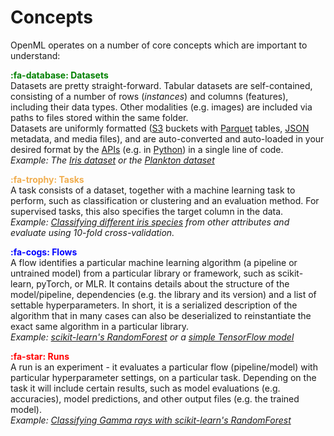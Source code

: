 # Concepts  
OpenML operates on a number of core concepts which are important to understand:  

**<span style="color:green">:fa-database: Datasets</span>**  
Datasets are pretty straight-forward. Tabular datasets are self-contained, consisting of a number of rows (_instances_) and columns (features), including their data types. Other 
modalities (e.g. images) are included via paths to files stored within the same folder.  
Datasets are uniformly formatted ([S3](https://min.io/product/s3-compatibility) buckets with [Parquet](https://parquet.apache.org/) tables, [JSON](https://developer.mozilla.org/en-US/docs/Learn/JavaScript/Objects/JSON) metadata, and media files), and are auto-converted and auto-loaded in your desired format by the [APIs](https://www.openml.org/apis) (e.g. in [Python](https://openml.github.io/openml-python/main/)) in a single line of code.  
_Example: The <a href="https://www.openml.org/d/61" target="_blank">Iris dataset</a> or the <a href="https://www.openml.org/d/44282" target="_blank">Plankton dataset</a>_


**<span style="color:#f0ad4e">:fa-trophy: Tasks</span>**  
A task consists of a dataset, together with a machine learning task to perform, such as classification or clustering and an evaluation method. For
supervised tasks, this also specifies the target column in the data.  
_Example: <a href="https://www.openml.org/t/59" target="_blank">Classifying different iris species</a> from other attributes and evaluate using 10-fold cross-validation._

**<span style="color:blue">:fa-cogs: Flows</span>**  
A flow identifies a particular machine learning algorithm (a pipeline or untrained model) from a particular library or framework, such as scikit-learn, pyTorch, or MLR. It contains details about the structure of the model/pipeline, dependencies (e.g. the library and its version) and a list of settable hyperparameters. In short, it is a serialized description of the algorithm that in many cases can also be deserialized to reinstantiate the exact same algorithm in a particular library.   
_Example: <a href="https://www.openml.org/f/18998" target="_blank">scikit-learn's RandomForest</a> or a <a href="https://www.openml.org/f/18578" target="_blank">simple TensorFlow model</a>_

**<span style="color:red">:fa-star: Runs</span>**  
A run is an experiment - it evaluates a particular flow (pipeline/model) with particular hyperparameter settings, on a particular task. Depending on the task it will include certain results, such as model evaluations (e.g. accuracies), model predictions, and other output files (e.g. the trained model).  
_Example: <a href="https://www.openml.org/r/10591758" target="_blank">Classifying Gamma rays with scikit-learn's RandomForest</a>_